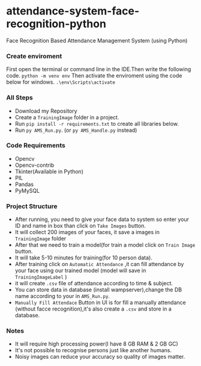 # attendance-system-face-recognition-python
Face Recognition Based Attendance Management System (using Python)

### Create enviroment 
First open the terminal or command line in the IDE.Then write the following code.
`python -m venv env`
Then activate the enviroment using the code below for windows.
`.\env\Scripts\activate`

### All Steps
- Download my Repository 
- Create a `TrainingImage` folder in a project. 
- Run `pip install -r requirements.txt` to create all libraries below.
- Run `py AMS_Run.py`. (or `py AMS_Handle.py` instead)

### Code Requirements
- Opencv
- Opencv-contrib
- Tkinter(Available in Python)
- PIL
- Pandas
- PyMySQL

### Project Structure
- After running, you need to give your face data to system so enter your ID and name in box than click on `Take Images` button.
- It will collect 200 images of your faces, it save a images in `TrainingImage` folder
- After that we need to train a model(for train a model click on `Train Image` button.
- It will take 5-10 minutes for training(for 10 person data).
- After training click on `Automatic Attendance` ,it can fill attendance by your face using our trained model (model will save in `TrainingImageLabel` )
- it will create `.csv` file of attendance according to time & subject.
- You can store data in database (install wampserver),change the DB name according to your in `AMS_Run.py`.
- `Manually Fill Attendace` Button in UI is for fill a manually attendance (without facce recognition),it's also create a `.csv` and store in a database.

### Notes
- It will require high processing power(I have 8 GB RAM & 2 GB GC)
- It's not possible to recognise persons just like another humans.
- Noisy images can reduce your accuracy so quality of images matter.
